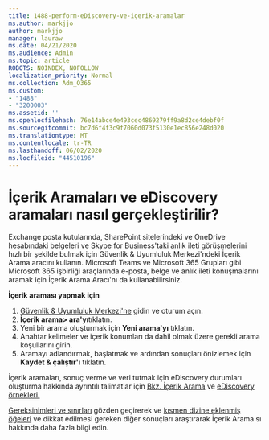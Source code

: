 ```yaml
---
title: 1488-perform-eDiscovery-ve-içerik-aramalar
ms.author: markjjo
author: markjjo
manager: lauraw
ms.date: 04/21/2020
ms.audience: Admin
ms.topic: article
ROBOTS: NOINDEX, NOFOLLOW
localization_priority: Normal
ms.collection: Adm_O365
ms.custom:
- "1488"
- "3200003"
ms.assetid: ''
ms.openlocfilehash: 76e14abce4e493cec4869279ff9a8d2ce4debf0f
ms.sourcegitcommit: bc7d6f4f3c9f7060d073f5130e1ec856e248d020
ms.translationtype: MT
ms.contentlocale: tr-TR
ms.lasthandoff: 06/02/2020
ms.locfileid: "44510196"
---
```

# <a name="how-to-perform-content-searches-and-ediscovery-searches"></a>İçerik Aramaları ve eDiscovery aramaları nasıl gerçekleştirilir?

Exchange posta kutularında, SharePoint sitelerindeki ve OneDrive hesabındaki belgeleri ve Skype for Business'taki anlık ileti görüşmelerini hızlı bir şekilde bulmak için Güvenlik & Uyumluluk Merkezi'ndeki İçerik Arama aracını kullanın. Microsoft Teams ve Microsoft 365 Grupları gibi Microsoft 365 işbirliği araçlarında e-posta, belge ve anlık ileti konuşmalarını aramak için İçerik Arama Aracı'nı da kullanabilirsiniz.

**İçerik araması yapmak için**

1. [Güvenlik & Uyumluluk Merkezi'ne](https://protection.office.com) gidin ve oturum açın.
2. **İçerik arama> ara'yı**tıklatın.
3. Yeni bir arama oluşturmak için **Yeni arama'yı** tıklatın.
4. Anahtar kelimeler ve içerik konumları da dahil olmak üzere gerekli arama koşullarını girin.  
5. Aramayı adlandırmak, başlatmak ve ardından sonuçları önizlemek için **Kaydet & çalıştır'ı** tıklatın.

İçerik aramaları, sonuç verme ve veri tutmak için eDiscovery durumları oluşturma hakkında ayrıntılı talimatlar için [Bkz. İçerik Arama](https://docs.microsoft.com/microsoft-365/compliance/content-search) ve [eDiscovery örnekleri.](https://docs.microsoft.com/microsoft-365/compliance/ediscovery-cases)

[Gereksinimleri ve sınırları](https://docs.microsoft.com/microsoft-365/compliance/limits-for-content-search) gözden geçirerek ve [kısmen dizine eklenmiş öğeleri](https://docs.microsoft.com/microsoft-365/compliance/investigating-partially-indexed-items-in-ediscovery) ve dikkat edilmesi gereken diğer sonuçları araştırarak İçerik Arama sı hakkında daha fazla bilgi edin.